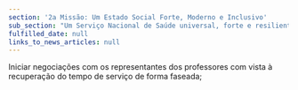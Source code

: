 ```yaml
---
section: '2a Missão: Um Estado Social Forte, Moderno e Inclusivo'
sub_section: "Um Serviço Nacional de Saúde universal, forte e resiliente"
fulfilled_date: null
links_to_news_articles: null
---
```


Iniciar negociações com os representantes dos professores com vista à recuperação do tempo de serviço de forma faseada;